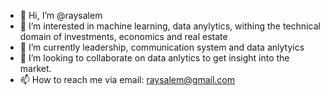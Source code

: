 - 👋 Hi, I’m @raysalem
- 👀 I’m interested in machine learning, data anylytics, withing the technical domain of investments, economics and real estate 
- 🌱 I’m currently leadership, communication system and data anlytyics
- 💞️ I’m looking to collaborate on data anlytics to get insight into the market. 
- 📫 How to reach me via email: raysalem@gmail.com

<!---
raysalem/raysalem is a ✨ special ✨ repository because its `README.md` (this file) appears on your GitHub profile.
You can click the Preview link to take a look at your changes.
--->
